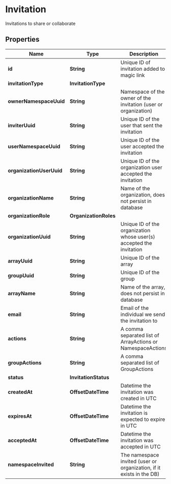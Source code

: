 

# Invitation

Invitations to share or collaborate

## Properties

| Name | Type | Description | Notes |
|------------ | ------------- | ------------- | -------------|
|**id** | **String** | Unique ID of invitation added to magic link |  [optional] |
|**invitationType** | **InvitationType** |  |  [optional] |
|**ownerNamespaceUuid** | **String** | Namespace of the owner of the invitation (user or organization) |  [optional] |
|**inviterUuid** | **String** | Unique ID of the user that sent the invitation |  [optional] |
|**userNamespaceUuid** | **String** | Unique ID of the user accepted the invitation |  [optional] |
|**organizationUserUuid** | **String** | Unique ID of the organization user accepted the invitation |  [optional] |
|**organizationName** | **String** | Name of the organization, does not persist in database |  [optional] |
|**organizationRole** | **OrganizationRoles** |  |  [optional] |
|**organizationUuid** | **String** | Unique ID of the organization whose user(s) accepted the invitation |  [optional] |
|**arrayUuid** | **String** | Unique ID of the array |  [optional] |
|**groupUuid** | **String** | Unique ID of the group |  [optional] |
|**arrayName** | **String** | Name of the array, does not persist in database |  [optional] |
|**email** | **String** | Email of the individual we send the invitation to |  [optional] |
|**actions** | **String** | A comma separated list of ArrayActions or NamespaceActions |  [optional] |
|**groupActions** | **String** | A comma separated list of GroupActions |  [optional] |
|**status** | **InvitationStatus** |  |  [optional] |
|**createdAt** | **OffsetDateTime** | Datetime the invitation was created in UTC |  [optional] |
|**expiresAt** | **OffsetDateTime** | Datetime the invitation is expected to expire in UTC |  [optional] |
|**acceptedAt** | **OffsetDateTime** | Datetime the invitation was accepted in UTC |  [optional] |
|**namespaceInvited** | **String** | The namespace invited (user or organization, if it exists in the DB) |  [optional] |



